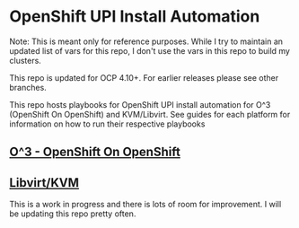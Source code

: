 # OpenShift UPI Install Automation

 Note: This is meant only for reference purposes. While I try to maintain an updated list of vars for this repo, I don't use the vars in this repo to build my clusters.
 
 This repo is updated for OCP 4.10+. For earlier releases please see other branches.

This repo hosts playbooks for OpenShift UPI install automation for O^3  (OpenShift On OpenShift) and KVM/Libvirt. See guides for each platform for information on how to run their respective playbooks

## [O^3 - OpenShift On OpenShift](./O^3)
## [Libvirt/KVM](./libvirt)

This is a work in progress and there is lots of room for improvement. I will be updating this repo pretty often.
